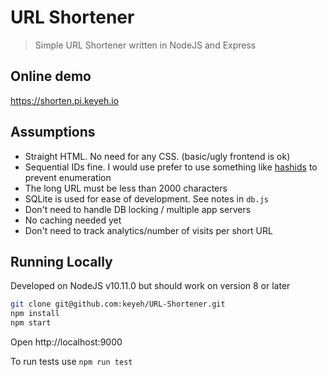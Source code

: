 # URL Shortener

> Simple URL Shortener written in NodeJS and Express

## Online demo

https://shorten.pi.keyeh.io

## Assumptions

-   Straight HTML. No need for any CSS. (basic/ugly frontend is ok)
-   Sequential IDs fine. I would use prefer to use something like [hashids](https://hashids.org) to prevent enumeration
-   The long URL must be less than 2000 characters
-   SQLite is used for ease of development. See notes in `db.js`
-   Don't need to handle DB locking / multiple app servers
-   No caching needed yet
-   Don't need to track analytics/number of visits per short URL

## Running Locally

Developed on NodeJS v10.11.0 but should work on version 8 or later

```sh
git clone git@github.com:keyeh/URL-Shortener.git
npm install
npm start
```

Open http://localhost:9000

To run tests use `npm run test`
